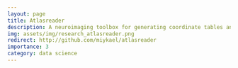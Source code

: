 ```yaml
---
layout: page
title: Atlasreader
description: A neuroimaging toolbox for generating coordinate tables and region labels from statistical MRI images (2019).
img: assets/img/research_atlasreader.png
redirect: http://github.com/miykael/atlasreader
importance: 3
category: data science
---
```

